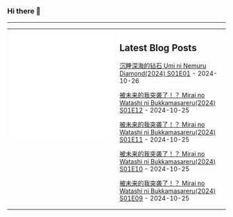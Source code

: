 ### Hi there 👋

<!--
**etng/etng** is a ✨ _special_ ✨ repository because its `README.md` (this file) appears on your GitHub profile.

Here are some ideas to get you started:

- 🔭 I’m currently working on ...
- 🌱 I’m currently learning ...
- 👯 I’m looking to collaborate on ...
- 🤔 I’m looking for help with ...
- 💬 Ask me about ...
- 📫 How to reach me: ...
- 😄 Pronouns: ...
- ⚡ Fun fact: ...
-->


---

<table>
<tr>
<td valign="top" width="50%">
<img src="metrics.svg" alt="Metric" />
</td>
<td valign="top" width="50%">

## Latest Blog Posts
<!-- blog start -->
[沉睡深海的钻石 Umi ni Nemuru Diamond(2024) S01E01](http://www.fanxinzhui.com/rr/2596#S01E01) - 2024-10-26

[被未来的我突袭了！？ Mirai no Watashi ni Bukkamasareru(2024) S01E12](http://www.fanxinzhui.com/rr/2586#S01E12) - 2024-10-25

[被未来的我突袭了！？ Mirai no Watashi ni Bukkamasareru(2024) S01E11](http://www.fanxinzhui.com/rr/2586#S01E11) - 2024-10-25

[被未来的我突袭了！？ Mirai no Watashi ni Bukkamasareru(2024) S01E10](http://www.fanxinzhui.com/rr/2586#S01E10) - 2024-10-25

[被未来的我突袭了！？ Mirai no Watashi ni Bukkamasareru(2024) S01E09](http://www.fanxinzhui.com/rr/2586#S01E09) - 2024-10-25
<!-- blog end -->

</td></tr></table>

